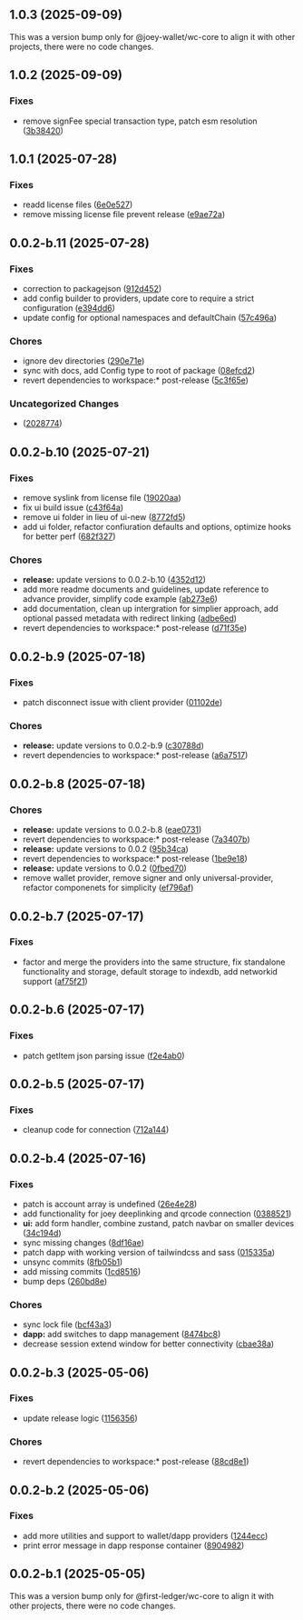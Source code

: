 ## 1.0.3 (2025-09-09)

This was a version bump only for @joey-wallet/wc-core to align it with other projects, there were no code changes.

## 1.0.2 (2025-09-09)

### Fixes

- remove signFee special transaction type, patch esm resolution ([3b38420](https://github.com/Joey-Wallet/wc-client/commit/3b38420))

## 1.0.1 (2025-07-28)

### Fixes

- readd license files ([6e0e527](https://github.com/Joey-Wallet/wc-client/commit/6e0e527))
- remove missing license file prevent release ([e9ae72a](https://github.com/Joey-Wallet/wc-client/commit/e9ae72a))

## 0.0.2-b.11 (2025-07-28)

### Fixes

- correction to packagejson ([912d452](https://github.com/first-ledger/wallet-connect-playground/commit/912d452))
- add config builder to providers, update core to require a strict configuration ([e394dd6](https://github.com/first-ledger/wallet-connect-playground/commit/e394dd6))
- update config for optional namespaces and defaultChain ([57c496a](https://github.com/first-ledger/wallet-connect-playground/commit/57c496a))

### Chores

- ignore dev directories ([290e71e](https://github.com/first-ledger/wallet-connect-playground/commit/290e71e))
- sync with docs, add Config type to root of package ([08efcd2](https://github.com/first-ledger/wallet-connect-playground/commit/08efcd2))
- revert dependencies to workspace:* post-release ([5c3f65e](https://github.com/first-ledger/wallet-connect-playground/commit/5c3f65e))

### Uncategorized Changes

-  ([2028774](https://github.com/first-ledger/wallet-connect-playground/commit/2028774))

## 0.0.2-b.10 (2025-07-21)

### Fixes

- remove syslink from license file ([19020aa](https://github.com/first-ledger/wallet-connect-playground/commit/19020aa))
- fix ui build issue ([c43f64a](https://github.com/first-ledger/wallet-connect-playground/commit/c43f64a))
- remove ui folder in lieu of ui-new ([8772fd5](https://github.com/first-ledger/wallet-connect-playground/commit/8772fd5))
- add ui folder, refactor confiuration defaults and options, optimize hooks for better perf ([682f327](https://github.com/first-ledger/wallet-connect-playground/commit/682f327))

### Chores

- **release:** update versions to 0.0.2-b.10 ([4352d12](https://github.com/first-ledger/wallet-connect-playground/commit/4352d12))
- add more readme documents and guidelines, update reference to advance provider, simplify code example ([ab273e6](https://github.com/first-ledger/wallet-connect-playground/commit/ab273e6))
- add documentation, clean up intergration for simplier approach, add optional passed metadata with redirect linking ([adbe6ed](https://github.com/first-ledger/wallet-connect-playground/commit/adbe6ed))
- revert dependencies to workspace:* post-release ([d71f35e](https://github.com/first-ledger/wallet-connect-playground/commit/d71f35e))

## 0.0.2-b.9 (2025-07-18)

### Fixes

- patch disconnect issue with client provider ([01102de](https://github.com/first-ledger/wallet-connect-playground/commit/01102de))

### Chores

- **release:** update versions to 0.0.2-b.9 ([c30788d](https://github.com/first-ledger/wallet-connect-playground/commit/c30788d))
- revert dependencies to workspace:* post-release ([a6a7517](https://github.com/first-ledger/wallet-connect-playground/commit/a6a7517))

## 0.0.2-b.8 (2025-07-18)

### Chores

- **release:** update versions to 0.0.2-b.8 ([eae0731](https://github.com/first-ledger/wallet-connect-playground/commit/eae0731))
- revert dependencies to workspace:* post-release ([7a3407b](https://github.com/first-ledger/wallet-connect-playground/commit/7a3407b))
- **release:** update versions to 0.0.2 ([95b34ca](https://github.com/first-ledger/wallet-connect-playground/commit/95b34ca))
- revert dependencies to workspace:* post-release ([1be9e18](https://github.com/first-ledger/wallet-connect-playground/commit/1be9e18))
- **release:** update versions to 0.0.2 ([0fbed70](https://github.com/first-ledger/wallet-connect-playground/commit/0fbed70))
- remove wallet provider, remove signer and only universal-provider, refactor componenets for simplicity ([ef796af](https://github.com/first-ledger/wallet-connect-playground/commit/ef796af))

## 0.0.2-b.7 (2025-07-17)

### Fixes

- factor and merge the providers into the same structure, fix standalone functionality and storage, default storage to indexdb, add networkid support ([af75f21](https://github.com/first-ledger/wallet-connect-playground/commit/af75f21))

## 0.0.2-b.6 (2025-07-17)

### Fixes

- patch getItem json parsing issue ([f2e4ab0](https://github.com/first-ledger/wallet-connect-playground/commit/f2e4ab0))

## 0.0.2-b.5 (2025-07-17)

### Fixes

- cleanup code for connection ([712a144](https://github.com/first-ledger/wallet-connect-playground/commit/712a144))

## 0.0.2-b.4 (2025-07-16)

### Fixes

- patch is account array is undefined ([26e4e28](https://github.com/first-ledger/wallet-connect-playground/commit/26e4e28))
- add functionality for joey deeplinking and qrcode connection ([0388521](https://github.com/first-ledger/wallet-connect-playground/commit/0388521))
- **ui:** add form handler, combine zustand, patch navbar on smaller devices ([34c194d](https://github.com/first-ledger/wallet-connect-playground/commit/34c194d))
- sync missing changes ([8df16ae](https://github.com/first-ledger/wallet-connect-playground/commit/8df16ae))
- patch dapp with working version of tailwindcss and sass ([015335a](https://github.com/first-ledger/wallet-connect-playground/commit/015335a))
- unsync commits ([8fb05b1](https://github.com/first-ledger/wallet-connect-playground/commit/8fb05b1))
- add missing commits ([1cd8516](https://github.com/first-ledger/wallet-connect-playground/commit/1cd8516))
- bump deps ([260bd8e](https://github.com/first-ledger/wallet-connect-playground/commit/260bd8e))

### Chores

- sync lock file ([bcf43a3](https://github.com/first-ledger/wallet-connect-playground/commit/bcf43a3))
- **dapp:** add switches to dapp management ([8474bc8](https://github.com/first-ledger/wallet-connect-playground/commit/8474bc8))
- decrease session extend window for better connectivity ([cbae38a](https://github.com/first-ledger/wallet-connect-playground/commit/cbae38a))

## 0.0.2-b.3 (2025-05-06)

### Fixes

- update release logic ([1156356](https://github.com/first-ledger/wallet-connect-playground/commit/1156356))

### Chores

- revert dependencies to workspace:* post-release ([88cd8e1](https://github.com/first-ledger/wallet-connect-playground/commit/88cd8e1))

## 0.0.2-b.2 (2025-05-06)

### Fixes

- add more utilities and support to wallet/dapp providers ([1244ecc](https://github.com/first-ledger/wallet-connect-playground/commit/1244ecc))
- print error message in dapp response container ([8904982](https://github.com/first-ledger/wallet-connect-playground/commit/8904982))

## 0.0.2-b.1 (2025-05-05)

This was a version bump only for @first-ledger/wc-core to align it with other projects, there were no code changes.